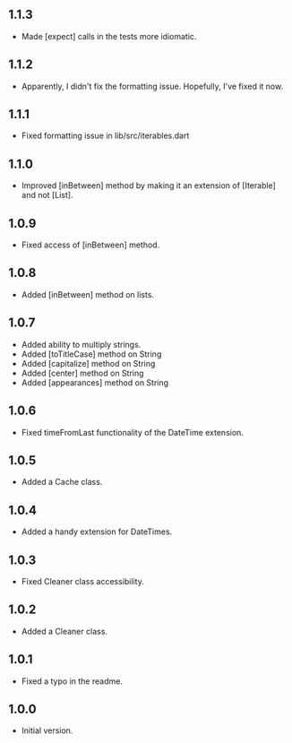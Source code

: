 ## 1.1.3

- Made [expect] calls in the tests more idiomatic.

## 1.1.2

- Apparently, I didn't fix the formatting issue. Hopefully, I've fixed it now.

## 1.1.1

- Fixed formatting issue in lib/src/iterables.dart

## 1.1.0

- Improved [inBetween] method by making it an extension of [Iterable] and not [List].

## 1.0.9

- Fixed access of [inBetween] method.

## 1.0.8

- Added [inBetween] method on lists.

## 1.0.7

- Added ability to multiply strings.
- Added [toTitleCase] method on String
- Added [capitalize] method on String
- Added [center] method on String
- Added [appearances] method on String

## 1.0.6

- Fixed timeFromLast functionality of the DateTime extension.

## 1.0.5

- Added a Cache class.

## 1.0.4

- Added a handy extension for DateTimes.

## 1.0.3

- Fixed Cleaner class accessibility.

## 1.0.2

- Added a Cleaner class.

## 1.0.1

- Fixed a typo in the readme.


## 1.0.0

- Initial version.
